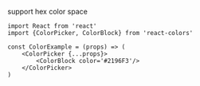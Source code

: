 support hex color space

```
import React from 'react'
import {ColorPicker, ColorBlock} from 'react-colors'

const ColorExample = (props) => (
	<ColorPicker {...props}>
		<ColorBlock color='#2196F3'/>
	</ColorPicker>
)
```


